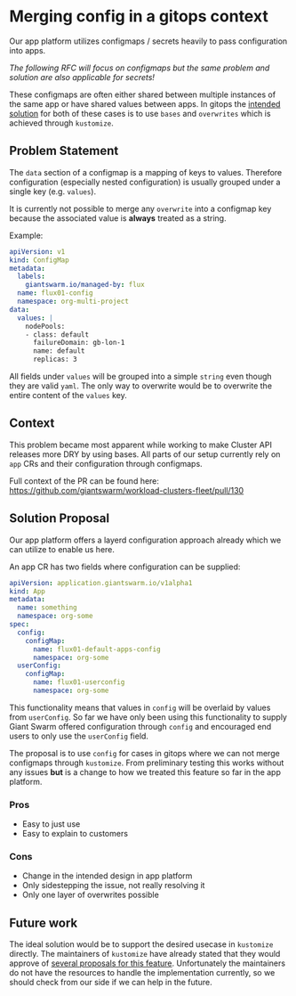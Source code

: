# Merging config in a gitops context

Our app platform utilizes configmaps / secrets heavily to pass configuration into apps.

*The following RFC will focus on configmaps but the same problem and solution are also applicable for secrets!*

These configmaps are often either shared between multiple instances of the same app or have shared values between apps.
In gitops the [intended solution](https://kubectl.docs.kubernetes.io/guides/introduction/kustomize/#2-create-variants-using-overlays) for both of these cases is to use `bases` and `overwrites` which is achieved through `kustomize`.

## Problem Statement

The `data` section of a configmap is a mapping of keys to values.
Therefore configuration (especially nested configuration) is usually grouped under a single key (e.g. `values`).

It is currently not possible to merge any `overwrite` into a configmap key because the associated value is **always** treated as a string.

Example:
```yaml
apiVersion: v1
kind: ConfigMap
metadata:
  labels:
    giantswarm.io/managed-by: flux
  name: flux01-config
  namespace: org-multi-project
data:
  values: |
    nodePools:
    - class: default
      failureDomain: gb-lon-1
      name: default
      replicas: 3
```
All fields under `values` will be grouped into a simple `string` even though they are valid `yaml`.
The only way to overwrite would be to overwrite the entire content of the `values` key.

## Context

This problem became most apparent while working to make Cluster API releases more DRY by using bases.
All parts of our setup currently rely on `app` CRs and their configuration through configmaps.

Full context of the PR can be found here: https://github.com/giantswarm/workload-clusters-fleet/pull/130

## Solution Proposal

Our app platform offers a layerd configuration approach already which we can utilize to enable us here.

An app CR has two fields where configuration can be supplied:
```yaml
apiVersion: application.giantswarm.io/v1alpha1
kind: App
metadata:
  name: something
  namespace: org-some
spec:
  config:
    configMap:
      name: flux01-default-apps-config
      namespace: org-some
  userConfig:
    configMap:
      name: flux01-userconfig
      namespace: org-some
```
This functionality means that values in `config` will be overlaid by values from `userConfig`.
So far we have only been using this functionality to supply Giant Swarm offered configuration through `config` and encouraged end users to only use the `userConfig` field.

The proposal is to use `config` for cases in gitops where we can not merge configmaps through `kustomize`.
From preliminary testing this works without any issues **but** is a change to how we treated this feature so far in the app platform.

### Pros
- Easy to just use
- Easy to explain to customers

### Cons
- Change in the intended design in app platform
- Only sidestepping the issue, not really resolving it
- Only one layer of overwrites possible

## Future work

The ideal solution would be to support the desired usecase in `kustomize` directly.
The maintainers of `kustomize` have already stated that they would approve of [several proposals for this feature](https://github.com/kubernetes-sigs/kustomize/issues/3787).
Unfortunately the maintainers do not have the resources to handle the implementation currently, so we should check from our side if we can help in the future.
